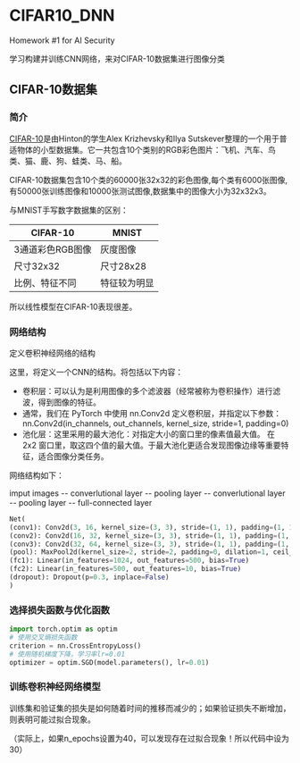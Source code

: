 # CIFAR10_DNN


Homework #1 for AI Security

学习构建并训练CNN网络，来对CIFAR-10数据集进行图像分类

## CIFAR-10数据集

### 简介

[CIFAR-10](https://www.cs.toronto.edu/~kriz/cifar.html)是由Hinton的学生Alex Krizhevsky和Ilya Sutskever整理的一个用于普适物体的小型数据集。它一共包含10个类别的RGB彩色图片：飞机、汽车、鸟类、猫、鹿、狗、蛙类、马、船。

CIFAR-10数据集包含10个类的60000张32x32的彩色图像,每个类有6000张图像,有50000张训练图像和10000张测试图像,数据集中的图像大小为32x32x3。

与MNIST手写数字数据集的区别：

| CIFAR-10         | MNIST         | 
| --------         | -----         |
| 3通道彩色RGB图像  | 灰度图像       | 
| 尺寸32x32         | 尺寸28x28     |  
| 比例、特征不同     | 特征较为明显   | 

所以线性模型在CIFAR-10表现很差。

<!-- ### 数据集下载

* [CIFAR-10](https://www.cs.toronto.edu/~kriz/cifar.html) 直接下载
* 代码下载：https://github.com/tensorflow/models/tree/master/tutorials/image/cifar10 -->

### 网络结构

定义卷积神经网络的结构

这里，将定义一个CNN的结构。将包括以下内容：

* 卷积层：可以认为是利用图像的多个滤波器（经常被称为卷积操作）进行滤波，得到图像的特征。
* 通常，我们在 PyTorch 中使用 nn.Conv2d 定义卷积层，并指定以下参数：nn.Conv2d(in_channels, out_channels, kernel_size, stride=1, padding=0)
* 池化层：这里采用的最大池化：对指定大小的窗口里的像素值最大值。 在 2x2 窗口里，取这四个值的最大值。于最大池化更适合发现图像边缘等重要特征，适合图像分类任务。

网络结构如下：

imput images -- converlutional layer -- pooling layer -- converlutional layer -- pooling layer -- full-connected layer


```python
Net(
(conv1): Conv2d(3, 16, kernel_size=(3, 3), stride=(1, 1), padding=(1, 1))
(conv2): Conv2d(16, 32, kernel_size=(3, 3), stride=(1, 1), padding=(1, 1))
(conv3): Conv2d(32, 64, kernel_size=(3, 3), stride=(1, 1), padding=(1, 1))
(pool): MaxPool2d(kernel_size=2, stride=2, padding=0, dilation=1, ceil_mode=False)
(fc1): Linear(in_features=1024, out_features=500, bias=True)
(fc2): Linear(in_features=500, out_features=10, bias=True)
(dropout): Dropout(p=0.3, inplace=False)
)
```

### 选择损失函数与优化函数

```python
import torch.optim as optim
# 使用交叉熵损失函数
criterion = nn.CrossEntropyLoss()
# 使用随机梯度下降，学习率lr=0.01
optimizer = optim.SGD(model.parameters(), lr=0.01)
```

### 训练卷积神经网络模型

训练集和验证集的损失是如何随着时间的推移而减少的；如果验证损失不断增加，则表明可能过拟合现象。

（实际上，如果n_epochs设置为40，可以发现存在过拟合现象！所以代码中设为30）



